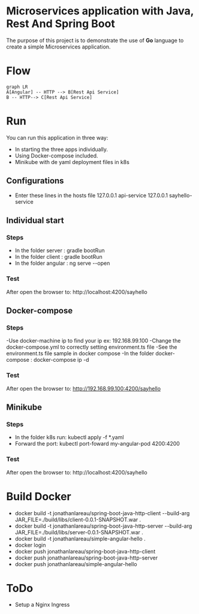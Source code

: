 # Microservices application with Java, Rest And Spring Boot
The purpose of this project is to demonstrate the use of **Go** language to create a simple Microservices application.
# Flow
```mermaid
graph LR
A[Angular] -- HTTP --> B[Rest Api Service] 
B -- HTTP--> C[Rest Api Service]
```
# Run
You can run this application in three way:
- In starting the three apps individually.
- Using Docker-compose included.
- Minikube with de yaml deployment files in k8s
## Configurations
- Enter these lines in the hosts file
127.0.0.1 api-service
127.0.0.1 sayhello-service
## Individual start
### Steps
- In the folder server : gradle bootRun
- In the folder client : gradle bootRun
- In the folder angular : ng serve --open
### Test
After open the browser to: http://localhost:4200/sayhello
## Docker-compose
### Steps
-Use docker-machine ip to find your ip ex:  192.168.99.100
-Change the docker-compose.yml to correctly setting environment.ts file
-See the environment.ts file sample in docker compose
-In the folder docker-compose : docker-compose ip -d
### Test
After open the browser to: http://192.168.99.100:4200/sayhello
## Minikube
### Steps
- In the folder k8s run: kubectl apply -f *.yaml
- Forward the port: kubectl port-foward my-angular-pod 4200:4200
### Test
After open the browser to: http://localhost:4200/sayhello
# Build Docker
- docker build -t jonathanlareau/spring-boot-java-http-client --build-arg JAR_FILE=./build/libs/client-0.0.1-SNAPSHOT.war .
- docker build -t jonathanlareau/spring-boot-java-http-server --build-arg JAR_FILE=./build/libs/server-0.0.1-SNAPSHOT.war .
- docker build -t jonathanlareau/simple-angular-hello .
- docker login
- docker push jonathanlareau/spring-boot-java-http-client
- docker push jonathanlareau/spring-boot-java-http-server
- docker push jonathanlareau/simple-angular-hello
# ToDo
- Setup a Nginx Ingress
